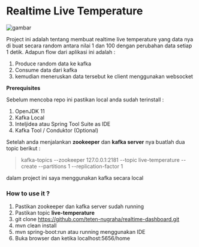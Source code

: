 # Realtime Live Temperature

![gambar](gambar/gambar.gif "gambar")

Project ini adalah tentang membuat realtime live temperature yang data nya di buat secara random antara nilai 1 dan 100
dengan perubahan data setiap 1 detik. Adapun flow dari aplikasi ini adalah :

1. Produce random data ke kafka
2. Consume data dari kafka
3. kemudian meneruskan data tersebut ke client menggunakan websocket

**Prerequisites**

Sebelum mencoba repo ini pastikan local anda sudah terinstall :

1. OpenJDK 11
2. Kafka Local
3. Inteljidea atau Spring Tool Suite as IDE
4. Kafka Tool / Conduktor (Optional)

Setelah anda menjalankan **zookeeper** dan **kafka server** nya buatlah dua topic berikut :

> kafka-topics --zookeeper 127.0.0.1:2181 --topic live-temperature --create --partitions 1 --replication-factor 1

dalam project ini saya menggunakan kafka secara local

### **How to use it ?**

1. Pastikan zookeeper dan kafka server sudah running
2. Pastikan topic **live-temperature**
3. git clone https://github.com/teten-nugraha/realtime-dashboard.git
4. mvn clean install
5. mvn spring-boot:run atau running menggunakan IDE
6. Buka browser dan ketika localhost:5656/home






